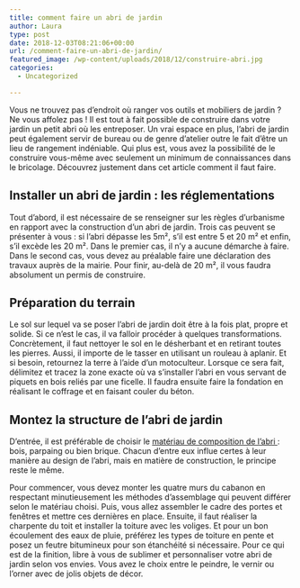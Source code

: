 ```yaml
---
title: comment faire un abri de jardin
author: Laura
type: post
date: 2018-12-03T08:21:06+00:00
url: /comment-faire-un-abri-de-jardin/
featured_image: /wp-content/uploads/2018/12/construire-abri.jpg
categories:
  - Uncategorized

---
```

Vous ne trouvez pas d’endroit où ranger vos outils et mobiliers de jardin ? Ne vous affolez pas ! Il est tout à fait possible de construire dans votre jardin un petit abri où les entreposer. Un vrai espace en plus, l’abri de jardin peut également servir de bureau ou de genre d’atelier outre le fait d’être un lieu de rangement indéniable. Qui plus est, vous avez la possibilité de le construire vous-même avec seulement un minimum de connaissances dans le bricolage. Découvrez justement dans cet article comment il faut faire.



## Installer un abri de jardin : les réglementations



Tout d’abord, il est nécessaire de se renseigner sur les règles d’urbanisme en rapport avec la construction d’un abri de jardin. Trois cas peuvent se présenter à vous : si l’abri dépasse les 5m², s’il est entre 5 et 20 m² et enfin, s’il excède les 20 m². Dans le premier cas, il n’y a aucune démarche à faire. Dans le second cas, vous devez au préalable faire une déclaration des travaux auprès de la mairie. Pour finir, au-delà de 20 m², il vous faudra absolument un permis de construire.



## Préparation du terrain



Le sol sur lequel va se poser l’abri de jardin doit être à la fois plat, propre et solide. Si ce n’est le cas, il va falloir procéder à quelques transformations. Concrètement, il faut nettoyer le sol en le désherbant et en retirant toutes les pierres. Aussi, il importe de le tasser en utilisant un rouleau à aplanir. Et si besoin, retournez la terre à l’aide d’un motoculteur. Lorsque ce sera fait, délimitez et tracez la zone exacte où va s’installer l’abri en vous servant de piquets en bois reliés par une ficelle. Il faudra ensuite faire la fondation en réalisant le coffrage et en faisant couler du béton.



## Montez la structure de l’abri de jardin



D’entrée, il est préférable de choisir le <a href="https://www.maison-travaux.fr/maison-travaux/actualites/jardin-actualites/materiau-abri-de-jardin-fp-138101.html" target="_blank">matériau de composition de l’abri </a>: bois, parpaing ou bien brique. Chacun d’entre eux influe certes à leur manière au design de l’abri, mais en matière de construction, le principe reste le même.



Pour commencer, vous devez monter les quatre murs du cabanon en respectant minutieusement les méthodes d’assemblage qui peuvent différer selon le matériau choisi. Puis, vous allez assembler le cadre des portes et fenêtres et mettre ces dernières en place. Ensuite, il faut réaliser la charpente du toit et installer la toiture avec les voliges. Et pour un bon écoulement des eaux de pluie, préférez les types de toiture en pente et posez un feutre bitumineux pour son étanchéité si nécessaire. Pour ce qui est de la finition, libre à vous de sublimer et personnaliser votre abri de jardin selon vos envies. Vous avez le choix entre le peindre, le vernir ou l’orner avec de jolis objets de décor.